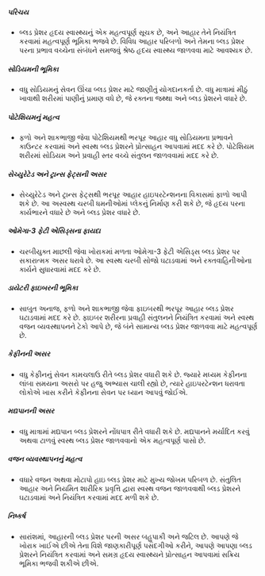 ##### પરિચય
* બ્લડ પ્રેશર હૃદય સ્વાસ્થ્યનું એક મહત્વપૂર્ણ સૂચક છે, અને આહાર તેને નિયંત્રિત કરવામાં મહત્વપૂર્ણ ભૂમિકા ભજવે છે. વિવિધ આહાર પરિબળો અને તેમના બ્લડ પ્રેશર પરના પ્રભાવ વચ્ચેના સંબંધને સમજવું શ્રેષ્ઠ હૃદય સ્વાસ્થ્ય જાળવવા માટે આવશ્યક છે.

##### સોડિયમની ભૂમિકા
* વધુ સોડિયમનું સેવન ઊંચા બ્લડ પ્રેશર માટે જાણીતું યોગદાનકર્તા છે. વધુ માત્રામાં મીઠું ખાવાથી શરીરમાં પાણીનું પ્રમાણ વધે છે, જે રક્તના જથ્થા અને બ્લડ પ્રેશરને વધારે છે.

##### પોટેશિયમનું મહત્વ
* ફળો અને શાકભાજી જેવા પોટેશિયમથી ભરપૂર આહાર વધુ સોડિયમના પ્રભાવને કાઉન્ટર કરવામાં અને સ્વસ્થ બ્લડ પ્રેશરને પ્રોત્સાહન આપવામાં મદદ કરે છે. પોટેશિયમ શરીરમાં સોડિયમ અને પ્રવાહી સ્તર વચ્ચે સંતુલન જાળવવામાં મદદ કરે છે.

##### સેચ્યુરેટેડ અને ટ્રાન્સ ફેટ્સની અસર
* સેચ્યુરેટેડ અને ટ્રાન્સ ફેટ્સથી ભરપૂર આહાર હાઇપરટેન્શનના વિકાસમાં ફાળો આપી શકે છે. આ અસ્વસ્થ ચરબી ધમનીઓમાં પ્લેકનું નિર્માણ કરી શકે છે, જે હૃદય પરના કાર્યભારને વધારે છે અને બ્લડ પ્રેશર વધારે છે.

##### ઓમેગા-3 ફેટી એસિડ્સના ફાયદા
* ચરબીયુક્ત માછલી જેવા ખોરાકમાં મળતા ઓમેગા-3 ફેટી એસિડ્સ બ્લડ પ્રેશર પર સકારાત્મક અસર ધરાવે છે. આ સ્વસ્થ ચરબી સોજો ઘટાડવામાં અને રક્તવાહિનીઓના કાર્યને સુધારવામાં મદદ કરે છે.

##### ડાયેટરી ફાઇબરની ભૂમિકા
* સાબુત અનાજ, ફળો અને શાકભાજી જેવા ફાઇબરથી ભરપૂર આહાર બ્લડ પ્રેશર ઘટાડવામાં મદદ કરે છે. ફાઇબર શરીરના પ્રવાહી સંતુલનને નિયંત્રિત કરવામાં અને સ્વસ્થ વજન વ્યવસ્થાપનને ટેકો આપે છે, જે બંને સામાન્ય બ્લડ પ્રેશર જાળવવા માટે મહત્વપૂર્ણ છે.

##### કેફીનની અસર
* વધુ કેફીનનું સેવન કામચલાઉ રીતે બ્લડ પ્રેશર વધારી શકે છે. જ્યારે મધ્યમ કેફીનના લાંબા સમયના અસરો પર હજુ અભ્યાસ ચાલી રહ્યો છે, ત્યારે હાઇપરટેન્શન ધરાવતા લોકોએ ખાસ કરીને કેફીનના સેવન પર ધ્યાન આપવું જોઈએ.

##### મદ્યપાનની અસર
* વધુ માત્રામાં મદ્યપાન બ્લડ પ્રેશરને નોંધપાત્ર રીતે વધારી શકે છે. મદ્યપાનને મર્યાદિત કરવું અથવા ટાળવું સ્વસ્થ બ્લડ પ્રેશર જાળવવાનો એક મહત્વપૂર્ણ પાસો છે.

##### વજન વ્યવસ્થાપનનું મહત્વ
* વધારે વજન અથવા મોટાપો હાઇ બ્લડ પ્રેશર માટે મુખ્ય જોખમ પરિબળ છે. સંતુલિત આહાર અને નિયમિત શારીરિક પ્રવૃત્તિ દ્વારા સ્વસ્થ વજન જાળવવાથી બ્લડ પ્રેશરને ઘટાડવામાં અને નિયંત્રિત કરવામાં મદદ મળી શકે છે.

##### નિષ્કર્ષ
* સારાંશમાં, આહારની બ્લડ પ્રેશર પરની અસર બહુપાકી અને જટિલ છે. આપણે જે ખોરાક ખાઈએ છીએ તેના વિશે જાણકારીપૂર્ણ પસંદગીઓ કરીને, આપણે આપણા બ્લડ પ્રેશરને નિયંત્રિત કરવામાં અને સમગ્ર હૃદય સ્વાસ્થ્યને પ્રોત્સાહન આપવામાં સક્રિય ભૂમિકા ભજવી શકીએ છીએ.